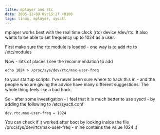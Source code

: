 ```yaml
---
title: mplayer and rtc
date: 2005-12-09 09:15:27 +0100
tags: linux, mplayer, sysctl
---
```


mplayer works best with the real time clock (rtc) device /dev/rtc. It also wants to be able to set frequency up to 1024 as a user.

First make sure the rtc module is loaded - one way is to add rtc to /etc/modules

Now - lots of places I see the recommendation to add

```shell
echo 1024 > /proc/sys/dev/rtc/max-user-freq
```

to your startup scripts. I've never been sure where to hack this in - and the people who are giving the advice have many different suggestions. The whole thing feels like a bad hack.

So - after some investigation - I feel that it is much better to use sysctl - by adding the following to /etc/sysctl.conf

```text
dev.rtc.max-user-freq = 1024
```

You can check if it worked after boot by looking inside the file /proc/sys/dev/rtc/max-user-freq - mine contains the value 1024 :)

